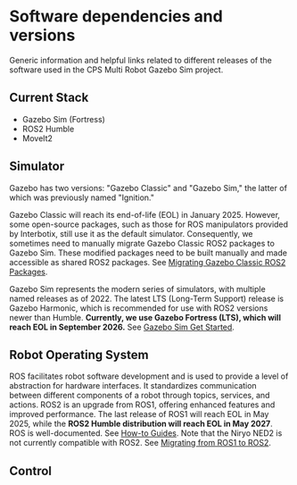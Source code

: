 # Software dependencies and versions
Generic information and helpful links related to different releases of the software used in the CPS Multi Robot Gazebo Sim project.

## Current Stack
- Gazebo Sim (Fortress)
- ROS2 Humble
- MoveIt2

## Simulator
Gazebo has two versions: "Gazebo Classic" and "Gazebo Sim," the latter of which was previously named "Ignition."

Gazebo Classic will reach its end-of-life (EOL) in January 2025. However, some open-source packages, such as those for ROS manipulators provided by Interbotix, still use it as the default simulator. Consequently, we sometimes need to manually migrate Gazebo Classic ROS2 packages to Gazebo Sim. These modified packages need to be built manually and made accessible as shared ROS2 packages. See [Migrating Gazebo Classic ROS2 Packages](https://github.com/gazebosim/docs/blob/master/migrating_gazebo_classic_ros2_packages.md).

Gazebo Sim represents the modern series of simulators, with multiple named releases as of 2022. The latest LTS (Long-Term Support) release is Gazebo Harmonic, which is recommended for use with ROS2 versions newer than Humble. **Currently, we use Gazebo Fortress (LTS), which will reach EOL in September 2026.** See [Gazebo Sim Get Started](https://gazebosim.org/docs/fortress/getstarted/).

## Robot Operating System
ROS facilitates robot software development and is used to provide a level of abstraction for hardware interfaces. It standardizes communication between different components of a robot through topics, services, and actions. ROS2 is an upgrade from ROS1, offering enhanced features and improved performance. The last release of ROS1 will reach EOL in May 2025, while the **ROS2 Humble distribution will reach EOL in May 2027**. ROS is well-documented. See [How-to Guides](https://docs.ros.org/en/humble/How-To-Guides.html). Note that the Niryo NED2 is not currently compatible with ROS2. See [Migrating from ROS1 to ROS2](https://docs.ros.org/en/humble/How-To-Guides/Migrating-from-ROS1.html).

## Control
